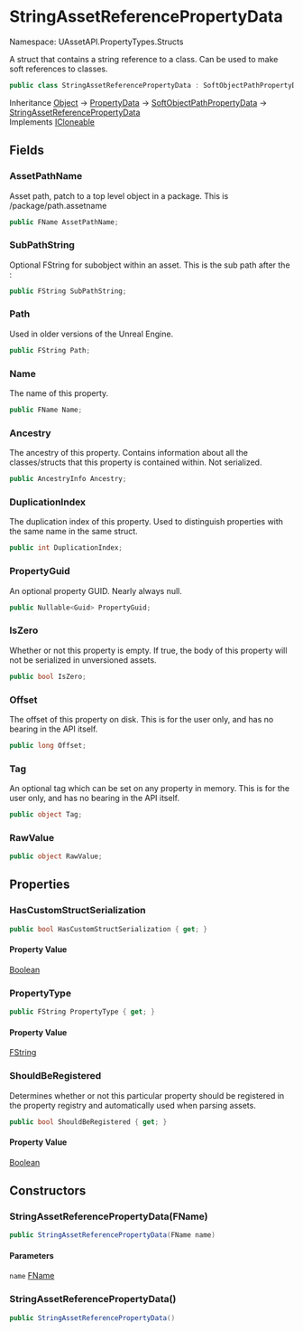 # StringAssetReferencePropertyData

Namespace: UAssetAPI.PropertyTypes.Structs

A struct that contains a string reference to a class. Can be used to make soft references to classes.

```csharp
public class StringAssetReferencePropertyData : SoftObjectPathPropertyData, System.ICloneable
```

Inheritance [Object](https://docs.microsoft.com/en-us/dotnet/api/system.object) → [PropertyData](./uassetapi.propertytypes.objects.propertydata.md) → [SoftObjectPathPropertyData](./uassetapi.propertytypes.structs.softobjectpathpropertydata.md) → [StringAssetReferencePropertyData](./uassetapi.propertytypes.structs.stringassetreferencepropertydata.md)<br>
Implements [ICloneable](https://docs.microsoft.com/en-us/dotnet/api/system.icloneable)

## Fields

### **AssetPathName**

Asset path, patch to a top level object in a package. This is /package/path.assetname

```csharp
public FName AssetPathName;
```

### **SubPathString**

Optional FString for subobject within an asset. This is the sub path after the :

```csharp
public FString SubPathString;
```

### **Path**

Used in older versions of the Unreal Engine.

```csharp
public FString Path;
```

### **Name**

The name of this property.

```csharp
public FName Name;
```

### **Ancestry**

The ancestry of this property. Contains information about all the classes/structs that this property is contained within. Not serialized.

```csharp
public AncestryInfo Ancestry;
```

### **DuplicationIndex**

The duplication index of this property. Used to distinguish properties with the same name in the same struct.

```csharp
public int DuplicationIndex;
```

### **PropertyGuid**

An optional property GUID. Nearly always null.

```csharp
public Nullable<Guid> PropertyGuid;
```

### **IsZero**

Whether or not this property is empty. If true, the body of this property will not be serialized in unversioned assets.

```csharp
public bool IsZero;
```

### **Offset**

The offset of this property on disk. This is for the user only, and has no bearing in the API itself.

```csharp
public long Offset;
```

### **Tag**

An optional tag which can be set on any property in memory. This is for the user only, and has no bearing in the API itself.

```csharp
public object Tag;
```

### **RawValue**

```csharp
public object RawValue;
```

## Properties

### **HasCustomStructSerialization**

```csharp
public bool HasCustomStructSerialization { get; }
```

#### Property Value

[Boolean](https://docs.microsoft.com/en-us/dotnet/api/system.boolean)<br>

### **PropertyType**

```csharp
public FString PropertyType { get; }
```

#### Property Value

[FString](./uassetapi.unrealtypes.fstring.md)<br>

### **ShouldBeRegistered**

Determines whether or not this particular property should be registered in the property registry and automatically used when parsing assets.

```csharp
public bool ShouldBeRegistered { get; }
```

#### Property Value

[Boolean](https://docs.microsoft.com/en-us/dotnet/api/system.boolean)<br>

## Constructors

### **StringAssetReferencePropertyData(FName)**

```csharp
public StringAssetReferencePropertyData(FName name)
```

#### Parameters

`name` [FName](./uassetapi.unrealtypes.fname.md)<br>

### **StringAssetReferencePropertyData()**

```csharp
public StringAssetReferencePropertyData()
```
